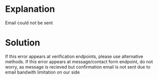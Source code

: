 # Explanation
Email could not be sent

# Solution
If this error appears at verification endpoints, please use alternative methods. If this error appears at message/contact form endpoint, do not worry, as message is recieved but confirmation email is not sent due to email bandwith limitation on our side

